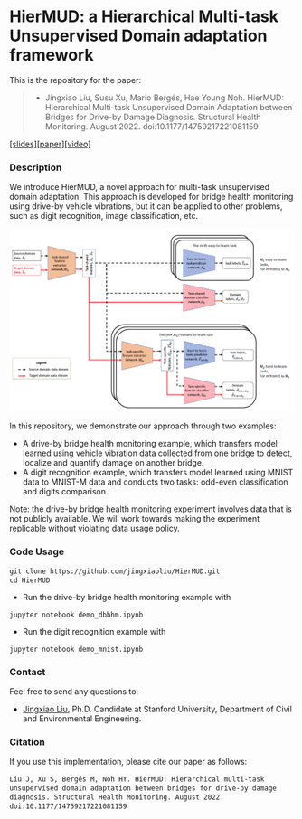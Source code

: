 # HierMUD: a Hierarchical Multi-task Unsupervised Domain adaptation framework

This is the repository for the paper:

>* Jingxiao Liu, Susu Xu, Mario Bergés, Hae Young Noh. HierMUD: Hierarchical Multi-task Unsupervised Domain Adaptation between Bridges for Drive-by Damage Diagnosis. Structural Health Monitoring. August 2022. doi:10.1177/14759217221081159

[[slides]](docs/slides.pdf)[[paper]](https://journals.sagepub.com/doi/10.1177/14759217221081159)[[video]](docs/video.mp4) 

### Description
We introduce HierMUD, a novel approach for multi-task unsupervised domain adaptation. This approach is developed for bridge health monitoring using drive-by vehicle vibrations, but it can be applied to other problems, such as digit recognition, image classification, etc.

![The architecture of our hierarchical multi-task and domain-adversarial learning algorithm. The red and black arrows between blocks represent source and target domain data stream, respectively. Orange blocks are feature extractors, blue blocks are task predictors, and red blocks are domain classifiers.](imgs/arch.png)

In this repository, we demonstrate our approach through two examples:

- A drive-by bridge health monitoring example, which transfers model learned using vehicle vibration data collected from one bridge to detect, localize and quantify damage on another bridge.
- A digit recognition example, which transfers model learned using MNIST data to MNIST-M data and conducts two tasks: odd-even classification and digits comparison.

Note: the drive-by bridge health monitoring experiment involves data that is not publicly available. We will work towards making the experiment replicable without violating data usage policy.

### Code Usage
```
git clone https://github.com/jingxiaoliu/HierMUD.git
cd HierMUD
```

- Run the drive-by bridge health monitoring example with 
```
jupyter notebook demo_dbbhm.ipynb
```
- Run the digit recognition example with
```
jupyter notebook demo_mnist.ipynb
```
### Contact
Feel free to send any questions to:
- [Jingxiao Liu](mailto:liujx@stanford.edu), Ph.D. Candidate at Stanford University, Department of Civil and Environmental Engineering.

### Citation
If you use this implementation, please cite our paper as follows:

```
Liu J, Xu S, Bergés M, Noh HY. HierMUD: Hierarchical multi-task unsupervised domain adaptation between bridges for drive-by damage diagnosis. Structural Health Monitoring. August 2022. doi:10.1177/14759217221081159

```
